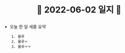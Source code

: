 # <p align="center">:date: 2022-06-02 일지 :date: </p>

- 오늘 한 일 세줄 요약
```
    1. 몰루
    2. 몰루ㅜ
    3. 몰루ㅜㅜ
```